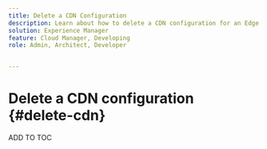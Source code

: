 ```yaml
---
title: Delete a CDN Configuration
description: Learn about how to delete a CDN configuration for an Edge Delivery site or a Cloud Manager environment.
solution: Experience Manager
feature: Cloud Manager, Developing
role: Admin, Architect, Developer


---
```


# Delete a CDN configuration {#delete-cdn}

ADD TO TOC